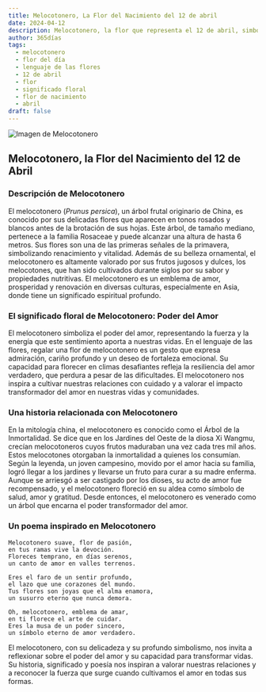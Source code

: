```yaml
---
title: Melocotonero, La Flor del Nacimiento del 12 de abril
date: 2024-04-12
description: Melocotonero, la flor que representa el 12 de abril, simboliza Poder del amor. Descubre su fascinante historia, significado en el lenguaje de las flores y una poesía que celebra su belleza.
author: 365días
tags:
  - melocotonero
  - flor del día
  - lenguaje de las flores
  - 12 de abril
  - flor
  - significado floral
  - flor de nacimiento
  - abril
draft: false
---
```



![Imagen de Melocotonero](https://cdn.pixabay.com/photo/2017/07/20/19/18/peach-blossom-2523391_1280.jpg#center)


## Melocotonero, la Flor del Nacimiento del 12 de Abril

### Descripción de Melocotonero

El melocotonero (_Prunus persica_), un árbol frutal originario de China, es conocido por sus delicadas flores que aparecen en tonos rosados y blancos antes de la brotación de sus hojas. Este árbol, de tamaño mediano, pertenece a la familia Rosaceae y puede alcanzar una altura de hasta 6 metros. Sus flores son una de las primeras señales de la primavera, simbolizando renacimiento y vitalidad. Además de su belleza ornamental, el melocotonero es altamente valorado por sus frutos jugosos y dulces, los melocotones, que han sido cultivados durante siglos por su sabor y propiedades nutritivas. El melocotonero es un emblema de amor, prosperidad y renovación en diversas culturas, especialmente en Asia, donde tiene un significado espiritual profundo.

### El significado floral de Melocotonero: Poder del Amor

El melocotonero simboliza el poder del amor, representando la fuerza y la energía que este sentimiento aporta a nuestras vidas. En el lenguaje de las flores, regalar una flor de melocotonero es un gesto que expresa admiración, cariño profundo y un deseo de fortaleza emocional. Su capacidad para florecer en climas desafiantes refleja la resiliencia del amor verdadero, que perdura a pesar de las dificultades. El melocotonero nos inspira a cultivar nuestras relaciones con cuidado y a valorar el impacto transformador del amor en nuestras vidas y comunidades.

### Una historia relacionada con Melocotonero

En la mitología china, el melocotonero es conocido como el Árbol de la Inmortalidad. Se dice que en los Jardines del Oeste de la diosa Xi Wangmu, crecían melocotoneros cuyos frutos maduraban una vez cada tres mil años. Estos melocotones otorgaban la inmortalidad a quienes los consumían. Según la leyenda, un joven campesino, movido por el amor hacia su familia, logró llegar a los jardines y llevarse un fruto para curar a su madre enferma. Aunque se arriesgó a ser castigado por los dioses, su acto de amor fue recompensado, y el melocotonero floreció en su aldea como símbolo de salud, amor y gratitud. Desde entonces, el melocotonero es venerado como un árbol que encarna el poder transformador del amor.

### Un poema inspirado en Melocotonero

```
Melocotonero suave, flor de pasión,  
en tus ramas vive la devoción.  
Floreces temprano, en días serenos,  
un canto de amor en valles terrenos.  

Eres el faro de un sentir profundo,  
el lazo que une corazones del mundo.  
Tus flores son joyas que el alma enamora,  
un susurro eterno que nunca demora.  

Oh, melocotonero, emblema de amar,  
en ti florece el arte de cuidar.  
Eres la musa de un poder sincero,  
un símbolo eterno de amor verdadero.  
```

El melocotonero, con su delicadeza y su profundo simbolismo, nos invita a reflexionar sobre el poder del amor y su capacidad para transformar vidas. Su historia, significado y poesía nos inspiran a valorar nuestras relaciones y a reconocer la fuerza que surge cuando cultivamos el amor en todas sus formas.

